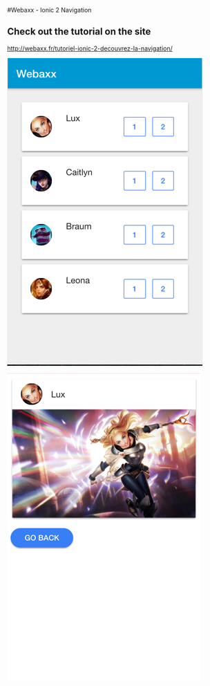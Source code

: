 #Webaxx - Ionic 2 Navigation

## Check out the tutorial on the site
http://webaxx.fr/tutoriel-ionic-2-decouvrez-la-navigation/

![GitHub Logo](/resources/picture1.png)

![GitHub Logo](/resources/picture2.png)
